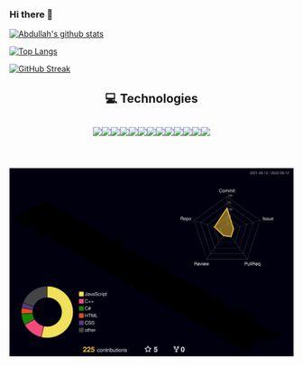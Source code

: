 ### Hi there 👋

[![Abdullah's github stats](https://github-readme-stats.vercel.app/api?username=bolzac&count_private=true&show_icons=true&theme=radical&hide_rank=false)](https://github.com/anuraghazra/github-readme-stats)

[![Top Langs](https://github-readme-stats.vercel.app/api/top-langs/?username=Bolzac)](https://github.com/anuraghazra/github-readme-stats)

[![GitHub Streak](http://github-readme-streak-stats.herokuapp.com?user=UmutGzl&theme=dark&background=000000)](https://git.io/streak-stats)

## <p align="center"> :computer: Technologies </p>
<div align="center" style="width:100%;display:flex;justify-content:center;align-items:center;">
  <img src="https://user-images.githubusercontent.com/70448242/184630818-e9a66db1-af7d-4962-8511-22648e028fbb.png"/>
  <img src="https://user-images.githubusercontent.com/70448242/184630908-7f61f8d4-0edc-4a78-afd3-4ea9d3c23a09.png"/>
  <img src="https://user-images.githubusercontent.com/70448242/184630984-9ca7264f-610e-437c-be49-e7b2d992b274.png"/>
  <img src="https://user-images.githubusercontent.com/70448242/184631015-a7d72057-0edb-4b12-a1e8-694c3d965227.png"/>
  <img src="https://user-images.githubusercontent.com/70448242/184631246-225ceb60-4126-4e94-91ca-e2644b9d5d69.png"/>
  <img src="https://user-images.githubusercontent.com/70448242/184631258-ca953d95-487f-4478-93dc-01afbffab541.png"/>
    <br/>
    <br/>
  <img src="https://user-images.githubusercontent.com/70448242/184631316-53159625-44db-4289-bc82-9f35877b8c86.png"/>
  <img src="https://user-images.githubusercontent.com/70448242/184631328-5675d0b5-f05c-4e37-873b-75f473d8afbe.png"/>
  <img src="https://user-images.githubusercontent.com/70448242/184631339-f4e468ae-ff3d-4cab-bab8-7c13b89f4714.png"/>
    <br/>
    <br/>
  <img src="https://user-images.githubusercontent.com/70448242/184631706-570eaefb-d3ac-49e7-ab62-5e376496d35d.png"/>
  <img src="https://user-images.githubusercontent.com/70448242/184631717-2176af3a-cce6-4165-a24a-db6384675c68.png"/>
  <img src="https://user-images.githubusercontent.com/70448242/184631777-2ab7d1a6-c9f8-42d4-acc2-f2e2d56de5bb.png"/>
  <img src="https://user-images.githubusercontent.com/70448242/184631899-c101f33e-b462-478a-bca1-1e30ec612069.png"/>
</div>
<br/>
<br/>

![3d](profile-3d-contrib/profile-night-rainbow.svg)

<!--
**AbdullahBelikirik/AbdullahBelikirik** is a ✨ _special_ ✨ repository because its `README.md` (this file) appears on your GitHub profile.

Here are some ideas to get you started:

- 🔭 I’m currently working on ...
- 🌱 I’m currently learning ...
- 👯 I’m looking to collaborate on ...
- 🤔 I’m looking for help with ...
- 💬 Ask me about ...
- 📫 How to reach me: ...
- 😄 Pronouns: ...
- ⚡ Fun fact: ...
-->
